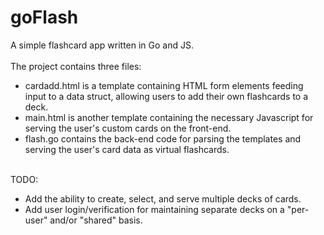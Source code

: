 # goFlash
A simple flashcard app written in Go and JS.
<br>
<br>
The project contains three files: 
<br>
<ul>
<li>  cardadd.html is a template containing HTML form elements feeding input to a data struct, allowing users to add their own flashcards to a deck.
<li>  main.html is another template containing the necessary Javascript for serving the user's custom cards on the front-end.
<li>  flash.go contains the back-end code for parsing the templates and serving the user's card data as virtual flashcards.
</ul>
<br>
TODO:
<br>
<ul>
<li>  Add the ability to create, select, and serve multiple decks of cards.
<li>  Add user login/verification for maintaining separate decks on a "per-user" and/or "shared" basis.
</ul>
